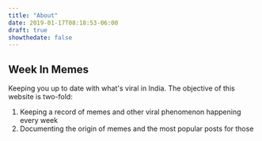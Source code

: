 ```yaml
---
title: "About"
date: 2019-01-17T08:18:53-06:00
draft: true
showthedate: false
---
```



## Week In Memes

Keeping you up to date with what's viral in India. The objective of this website is two-fold:

1. Keeping a record of memes and other viral phenomenon happening every week
2. Documenting the origin of memes and the most popular posts for those
